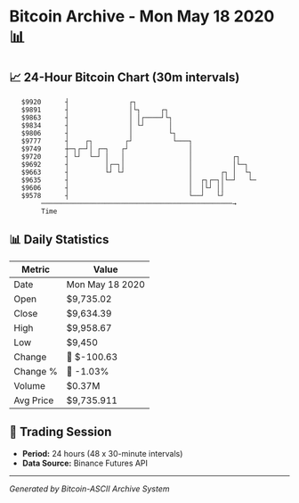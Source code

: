 # Bitcoin Archive - Mon May 18 2020 📊

## 📈 24-Hour Bitcoin Chart (30m intervals)

```
   $9920      ┤               ┌┐                               
   $9891      ┤               │└┐     ┌┐                       
   $9863      ┤               │ │┌────┘└┐                      
   $9834      ┤               │ └┘      │                      
   $9806      ┤               │         └┐                     
   $9777      ┤    ┌┐        ┌┘          └───┐                 
   $9749      ┼─┐┌─┘│ ┌─┐   ┌┘               │                 
   $9720      ┤ └┘  └─┘ │   │                │          ┌┐     
   $9692      ┤         │┌─┐│                │          │└─┐   
   $9663      ┤         └┘ └┘                │       ┌┐ │  └┐  
   $9635      ┤                              │  ┌┐┌─┐│└─┘   └─ 
   $9606      ┤                              │  │└┘ ││         
   $9578      ┤                              └──┘   └┘         
        ────────────────────────────────────────────────→
        Time
```

## 📊 Daily Statistics

| Metric | Value |
|--------|-------|
| Date | Mon May 18 2020 |
| Open | $9,735.02 |
| Close | $9,634.39 |
| High | $9,958.67 |
| Low | $9,450 |
| Change | 🔴 $-100.63 |
| Change % | 🔴 -1.03% |
| Volume | $0.37M |
| Avg Price | $9,735.911 |

## 📅 Trading Session

- **Period:** 24 hours (48 x 30-minute intervals)
- **Data Source:** Binance Futures API

---
*Generated by Bitcoin-ASCII Archive System*
